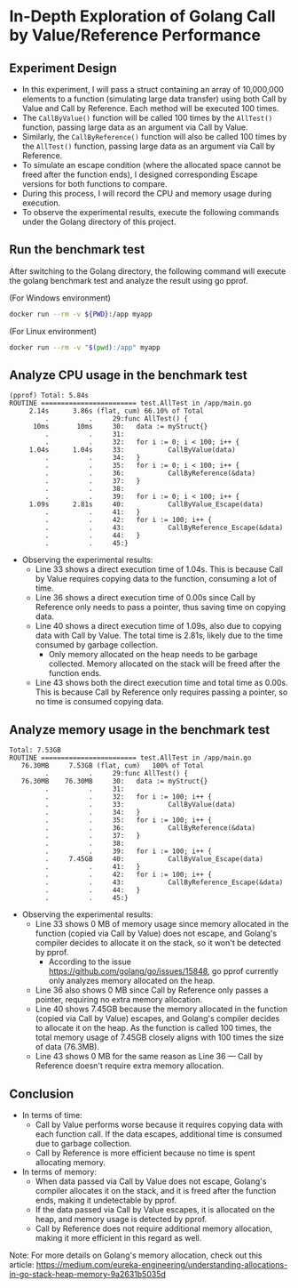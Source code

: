 # In-Depth Exploration of Golang Call by Value/Reference Performance

## Experiment Design
* In this experiment, I will pass a struct containing an array of 10,000,000 elements to a function (simulating large data transfer) using both Call by Value and Call by Reference. Each method will be executed 100 times.
* The `CallByValue()` function will be called 100 times by the `AllTest()` function, passing large data as an argument via Call by Value.
* Similarly, the `CallByReference()` function will also be called 100 times by the `AllTest()` function, passing large data as an argument via Call by Reference.
* To simulate an escape condition (where the allocated space cannot be freed after the function ends), I designed corresponding Escape versions for both functions to compare.
* During this process, I will record the CPU and memory usage during execution.
* To observe the experimental results, execute the following commands under the Golang directory of this project.

## Run the benchmark test
After switching to the Golang directory, the following command will execute the golang benchmark test and analyze the result using go pprof.

(For Windows environment)
```bash
docker run --rm -v ${PWD}:/app myapp
```

(For Linux environment)
```bash
docker run --rm -v "$(pwd):/app" myapp
```

## Analyze CPU usage in the benchmark test
```
(pprof) Total: 5.84s
ROUTINE ======================== test.AllTest in /app/main.go
     2.14s      3.86s (flat, cum) 66.10% of Total
         .          .     29:func AllTest() {
      10ms       10ms     30:   data := myStruct{}
         .          .     31:
         .          .     32:   for i := 0; i < 100; i++ {
     1.04s      1.04s     33:           CallByValue(data)
         .          .     34:   }
         .          .     35:   for i := 0; i < 100; i++ {
         .          .     36:           CallByReference(&data)
         .          .     37:   }
         .          .     38:
         .          .     39:   for i := 0; i < 100; i++ {
     1.09s      2.81s     40:           CallByValue_Escape(data)
         .          .     41:   }
         .          .     42:   for i := 100; i++ {
         .          .     43:           CallByReference_Escape(&data)
         .          .     44:   }
         .          .     45:}
```
* Observing the experimental results:
  * Line 33 shows a direct execution time of 1.04s. This is because Call by Value requires copying data to the function, consuming a lot of time.
  * Line 36 shows a direct execution time of 0.00s since Call by Reference only needs to pass a pointer, thus saving time on copying data.
  * Line 40 shows a direct execution time of 1.09s, also due to copying data with Call by Value. The total time is 2.81s, likely due to the time consumed by garbage collection.
    * Only memory allocated on the heap needs to be garbage collected. Memory allocated on the stack will be freed after the function ends.
  * Line 43 shows both the direct execution time and total time as 0.00s. This is because Call by Reference only requires passing a pointer, so no time is consumed copying data.

## Analyze memory usage in the benchmark test
```
Total: 7.53GB
ROUTINE ======================== test.AllTest in /app/main.go
   76.30MB     7.53GB (flat, cum)   100% of Total
         .          .     29:func AllTest() {
   76.30MB    76.30MB     30:   data := myStruct{}
         .          .     31:
         .          .     32:   for i := 100; i++ {
         .          .     33:           CallByValue(data)
         .          .     34:   }
         .          .     35:   for i := 100; i++ {
         .          .     36:           CallByReference(&data)
         .          .     37:   }
         .          .     38:
         .          .     39:   for i := 100; i++ {
         .     7.45GB     40:           CallByValue_Escape(data)
         .          .     41:   }
         .          .     42:   for i := 100; i++ {
         .          .     43:           CallByReference_Escape(&data)
         .          .     44:   }
         .          .     45:}
```
* Observing the experimental results:
  * Line 33 shows 0 MB of memory usage since memory allocated in the function (copied via Call by Value) does not escape, and Golang's compiler decides to allocate it on the stack, so it won't be detected by pprof.
    * According to the issue https://github.com/golang/go/issues/15848, go pprof currently only analyzes memory allocated on the heap.
  * Line 36 also shows 0 MB since Call by Reference only passes a pointer, requiring no extra memory allocation.
  * Line 40 shows 7.45GB because the memory allocated in the function (copied via Call by Value) escapes, and Golang's compiler decides to allocate it on the heap. As the function is called 100 times, the total memory usage of 7.45GB closely aligns with 100 times the size of data (76.3MB).
  * Line 43 shows 0 MB for the same reason as Line 36 — Call by Reference doesn't require extra memory allocation.

## Conclusion
* In terms of time:
  * Call by Value performs worse because it requires copying data with each function call. If the data escapes, additional time is consumed due to garbage collection.
  * Call by Reference is more efficient because no time is spent allocating memory.
* In terms of memory:
  * When data passed via Call by Value does not escape, Golang's compiler allocates it on the stack, and it is freed after the function ends, making it undetectable by pprof.
  * If the data passed via Call by Value escapes, it is allocated on the heap, and memory usage is detected by pprof.
  * Call by Reference does not require additional memory allocation, making it more efficient in this regard as well.

Note: For more details on Golang's memory allocation, check out this article: https://medium.com/eureka-engineering/understanding-allocations-in-go-stack-heap-memory-9a2631b5035d
